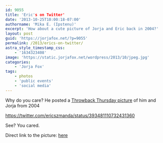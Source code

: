 ```yaml
---
id: 9055
title: 'Eric's on Twitter'
date: '2013-10-25T10:00:18-07:00'
authorname: 'Mika E. (Ipstenu)'
excerpt: 'How about a cute picture of Jorja and Eric back in 2004?'
layout: post
guid: 'https://jorjafox.net/?p=9055'
permalink: /2013/erics-on-twitter/
astra_style_timestamp_css:
    - '1634323408'
image: 'https://static.jorjafox.net/wordpress/2013/10/jpeg.jpg'
categories:
    - 'Jorja Fox'
tags:
    - photos
    - 'public events'
    - 'social media'
---
```


Why do you care? He posted a <a href="http://www.whosay.com/status/ericszmanda/761928?wsref=tw&amp;code=Lzn73AH">Throwback Thursday picture</a> of him and Jorja from 2004

https://twitter.com/ericszmanda/status/393481110732431360

See? You cared.

Direct link to the picture: <a href="http://www.whosay.com/status/ericszmanda/761928?wsref=tw&amp;code=Lzn73AH">here</a>
